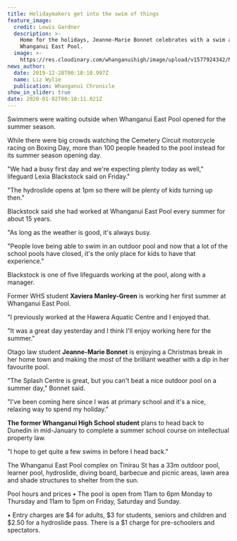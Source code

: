 ```yaml
---
title: Holidaymakers get into the swim of things
feature_image:
  credit: Lewis Gardner
  description: >-
    Home for the holidays, Jeanne-Marie Bonnet celebrates with a swim at
    Whanganui East Pool. 
  image: >-
    https://res.cloudinary.com/whanganuihigh/image/upload/v1577924342/News/Jeanne_marie_Bonnet_Chron_28.12.19.jpg
news_author:
  date: 2019-12-28T00:18:10.997Z
  name: Liz Wylie
  publication: Whanganui Chronicle
show_in_slider: true
date: 2020-01-02T00:18:11.021Z
---
```

Swimmers were waiting outside when Whanganui East Pool opened for the summer season.

While there were big crowds watching the Cemetery Circuit motorcycle racing on Boxing Day, more than 100 people headed to the pool instead for its summer season opening day.

"We had a busy first day and we're expecting plenty today as well," lifeguard Lexia Blackstock said on Friday."

"The hydroslide opens at 1pm so there will be plenty of kids turning up then."

Blackstock said she had worked at Whanganui East Pool every summer for about 15 years.

"As long as the weather is good, it's always busy.

"People love being able to swim in an outdoor pool and now that a lot of the school pools have closed, it's the only place for kids to have that experience."

Blackstock is one of five lifeguards working at the pool, along with a manager.

Former WHS student **Xaviera Manley-Green** is working her first summer at Whanganui East Pool.

"I previously worked at the Hawera Aquatic Centre and I enjoyed that.

"It was a great day yesterday and I think I'll enjoy working here for the summer."

Otago law student **Jeanne-Marie Bonnet** is enjoying a Christmas break in her home town and making the most of the brilliant weather with a dip in her favourite pool.

"The Splash Centre is great, but you can't beat a nice outdoor pool on a summer day," Bonnet said.

"I've been coming here since I was at primary school and it's a nice, relaxing way to spend my holiday."

**The former Whanganui High School student** plans to head back to Dunedin in mid-January to complete a summer school course on intellectual property law.

"I hope to get quite a few swims in before I head back."

The Whanganui East Pool complex on Tinirau St has a 33m outdoor pool, learner pool, hydroslide, diving board, barbecue and picnic areas, lawn area and shade structures to shelter from the sun.

Pool hours and prices
• The pool is open from 11am to 6pm Monday to Thursday and 11am to 5pm on
Friday, Saturday and Sunday.

• Entry charges are $4 for adults, $3 for students, seniors and children and $2.50 for a hydroslide pass. There is a $1 charge for pre-schoolers and spectators.
